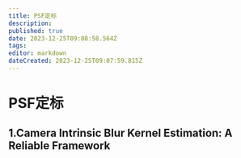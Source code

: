 ```yaml
---
title: PSF定标
description: 
published: true
date: 2023-12-25T09:08:58.564Z
tags: 
editor: markdown
dateCreated: 2023-12-25T09:07:59.815Z
---
```


# PSF定标

## 1.Camera Intrinsic Blur Kernel Estimation: A Reliable Framework

